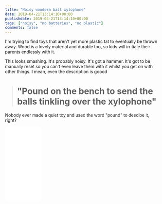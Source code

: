 ```yaml
---
title: "Noisy woodern ball xylophone"
date: 2019-04-21T13:14:10+00:00
publishdate: 2019-04-21T13:14:10+00:00
tags: ["noisy", "no batteries", "no plastic"]
comments: false
---
```


I'm trying to find toys that aren't yet more plastic tat to eventually be thrown away.  Wood is a lovely material and durable too, so kids will irritiale their parents endlessly with it.

This looks smashing. It's probably noisy. It's got a hammer.  It's got to be manually reset so you can't even leave them with it whilst you get on with other things.  I mean, even the description is goood

> # "Pound on the bench to send the balls tinkling over the xylophone"

Nobody ever made a quiet toy and used the word "pound" to descibe it, right? 

<iframe style="width:120px;height:240px;" marginwidth="0" marginheight="0" scrolling="no" frameborder="0" src="//ws-eu.amazon-adsystem.com/widgets/q?ServiceVersion=20070822&OneJS=1&Operation=GetAdHtml&MarketPlace=GB&source=ss&ref=as_ss_li_til&ad_type=product_link&tracking_id=wwwcoldclimat-21&language=en_GB&marketplace=amazon&region=GB&placement=B00712O2D6&asins=B00712O2D6&linkId=1c24ee51a2aa0b6b3dc2c62b866de039&show_border=true&link_opens_in_new_window=true"></iframe>
